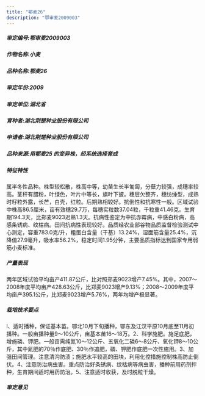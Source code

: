 ```yaml
---
title: "鄂麦26"
description: "鄂审麦2009003"
---
```

##### 审定编号:鄂审麦2009003

##### 作物名称:小麦

##### 品种名称:鄂麦26

##### 审定年份:2009

##### 审定单位:湖北省

##### 育种者:湖北荆楚种业股份有限公司

##### 申请者:湖北荆楚种业股份有限公司

##### 品种来源:用鄂麦25 的变异株，经系统选择育成

##### 特征特性
属半冬性品种。株型较松散，株高中等，幼苗生长半匍匐，分蘖力较强，成穗率较高。茎秆有腊粉，叶绿色，叶片中等长，旗叶下披。穗层欠整齐，穗纺缍型，成熟时籽粒外露，长芒，白壳，红粒。后期熟相较好。抗倒性和抗寒性一般。区域试验中株高86.5厘米，亩有效穗29.7万，每穗实粒数37.04粒，千粒重41.46克。生育期194.3天，比郑麦9023迟熟1.3天。抗病性鉴定为中抗赤霉病，中感白粉病，高感条锈病、纹枯病。田间抗病性表现较好。品质经农业部谷物品质监督检验测试中心测定，容重783.0克/升，粗蛋白含量（干基）13.24%，湿面筋含量25.4%，沉降值27.9毫升，吸水率56.2%，稳定时间1.95分钟，主要品质指标达到国家专用弱筋小麦标准。

##### 产量表现
两年区域试验平均亩产411.87公斤，比对照郑麦9023增产7.45%。其中，2007～2008年度平均亩产428.63公斤，比郑麦9023增产9.13%；2008～2009年度平均亩产395.1公斤，比郑麦9023增产5.76%，两年均增产极显著。

##### 栽培技术要点
l、适时播种，保证基本苗。鄂北10月下旬播种，鄂东及江汉平原10月底至11月初播种。一般亩播种量9～10公斤，亩基本苗16～18万。2、科学施肥。施足底肥，增施磷、钾肥。一般亩需纯氮10～12公斤、五氧化二磷6～8公斤、氧化钾8～10公斤，其中氮肥的70％作底肥、30％作追肥，磷、钾肥作底肥一次性施用。3、加强田间管理。注意清沟防渍；施肥水平较高的田块，利用化控措施控制株高防止倒伏。4、注意防治病虫害。重点防治好条锈病、纹枯病等病虫害，播种前用药剂拌种，生育期间适时用药防治。5、注意适时收获，及时脱粒干燥。

##### 审定意见

